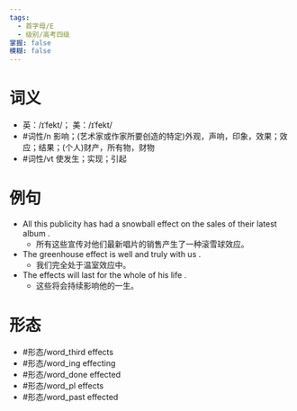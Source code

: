 ```yaml
---
tags:
  - 首字母/E
  - 级别/高考四级
掌握: false
模糊: false
---
```

# 词义
- 英：/ɪˈfekt/； 美：/ɪˈfekt/
- #词性/n  影响；(艺术家或作家所要创造的特定)外观，声响，印象，效果；效应；结果；(个人)财产，所有物，财物
- #词性/vt  使发生；实现；引起
# 例句
- All this publicity has had a snowball effect on the sales of their latest album .
	- 所有这些宣传对他们最新唱片的销售产生了一种滚雪球效应。
- The greenhouse effect is well and truly with us .
	- 我们完全处于温室效应中。
- The effects will last for the whole of his life .
	- 这些将会持续影响他的一生。
# 形态
- #形态/word_third effects
- #形态/word_ing effecting
- #形态/word_done effected
- #形态/word_pl effects
- #形态/word_past effected
